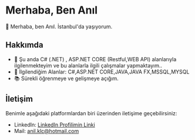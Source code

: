 # Merhaba, Ben Anıl

👋 Merhaba, ben Anıl. İstanbul'da yaşıyorum.

## Hakkımda

- 🌱 Şu anda C# (.NET) , ASP.NET CORE (Restful,WEB API) alanlarıyla ilgilenmekteyim ve bu alanlarla ilgili çalışmalar yapmaktayım..
- 💼 İlgilendiğim Alanlar: C#,ASP.NET CORE,JAVA,JAVA FX,MSSQL,MYSQL
- 📚 Sürekli öğrenmeye ve gelişmeye açığım.


## İletişim

Benimle aşağıdaki platformlardan biri üzerinden iletişime geçebilirsiniz:

- LinkedIn: [LinkedIn Profilimin Linki](https://www.linkedin.com/in/anilklic/)
- Mail: anil.klc@hotmail.com

